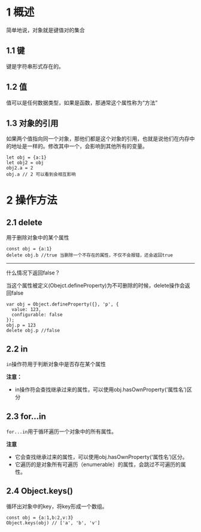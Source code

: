 # 1 概述
简单地说，对象就是键值对的集合
## 1.1 键
键是字符串形式存在的。
## 1.2 值
值可以是任何数据类型，如果是函数，那通常这个属性称为“方法”
## 1.3 对象的引用
如果两个值指向同一个对象，那他们都是这个对象的引用，也就是说他们在内存中的地址是一样的。修改其中一个，会影响到其他所有的变量。
```
let obj = {a:1}
let obj2 = obj
obj2.a = 2
obj.a // 2 可以看到会相互影响
```

# 2 操作方法
## 2.1 delete
用于删除对象中的某个属性
```
const obj = {a:1}
delete obj.b //true 当删除一个不存在的属性，不仅不会报错，还会返回true
```
----
什么情况下返回false？

当这个属性被定义(Obejct.defineProperty)为不可删除的时候，delete操作会返回false
```
var obj = Object.defineProperty({}, 'p', {
  value: 123,
  configurable: false
});
obj.p = 123
delete obj.p //false
```
## 2.2 in
`in`操作符用于判断对象中是否存在某个属性

**注意：**
- in操作符会查找继承过来的属性，可以使用obj.hasOwnProperty(‘属性名’)区分
## 2.3 for...in
`for...in`用于循环遍历一个对象中的所有属性。

**注意**
- 它会查找继承过来的属性，可以使用obj.hasOwnProperty(‘属性名’)区分。
- 它遍历的是对象所有可遍历（enumerable）的属性，会跳过不可遍历的属性。
## 2.4 Object.keys()
循环出对象中的key，将key形成一个数组。
```
const obj = {a:1,b:2,v:3}
Object.keys(obj) // ['a', 'b', 'v']
```